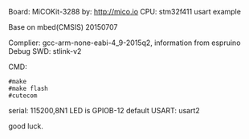 Board: MiCOKit-3288 by: http://mico.io
  CPU: stm32f411 
usart example

Base on mbed(CMSIS) 20150707

Complier: gcc-arm-none-eabi-4_9-2015q2, information from espruino
Debug SWD: stlink-v2

CMD:

```
#make
#make flash
#cutecom 
```

serial: 115200,8N1
LED is GPIOB-12
default USART: usart2
 
good luck.

